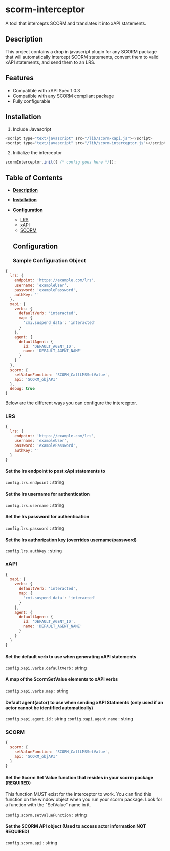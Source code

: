 # scorm-interceptor
A tool that intercepts SCORM and translates it into xAPI statements.

## Description
This project contains a drop in javascript plugin for any SCORM package that will automatically
intercept SCORM statements, convert them to valid xAPI statements, and send them to an LRS.

## Features
* Compatible with xAPI Spec 1.0.3
* Compatible with any SCORM compliant package
* Fully configurable

## Installation
1) Include Javascript
```javascript
<script type="text/javascript" src="/lib/scorm-xapi.js"></script>
<script type="text/javascript" src="/lib/scorm-interceptor.js"></script>
```
2) Initialize the interceptor
```javascript
scormInterceptor.init({ /* config goes here */});
```

## Table of Contents
* [**Description**](#description)
* [**Installation**](#installation)
* [**Configuration**](#script-usage)
  * [LRS](#LRS)
  * [xAPI](#xAPI)
  * [SCORM](#SCORM)

  ## Configuration

  ### Sample Configuration Object
```javascript
{
  lrs: {
    endpoint: 'https://example.com/lrs', 
    username: 'exampleUser',
    password: 'examplePassword',
    authKey: ''
  },
  xapi: {
    verbs: {
      defaultVerb: 'interacted',
      map: {
        'cmi.suspend_data': 'interacted'
      }
    },
    agent: {
      defaultAgent: {
        id: 'DEFAULT_AGENT_ID',
        name: 'DEFAULT_AGENT_NAME'
      }
    }
  },
  scorm: {
    setValueFunction: 'SCORM_CallLMSSetValue',
    api: 'SCORM_objAPI'
  },
  debug: true
}
```

  Below are the different ways you can configure the interceptor.

  ### LRS
```javascript
{
  lrs: {
    endpoint: 'https://example.com/lrs', 
    username: 'exampleUser',
    password: 'examplePassword',
    authKey: ''
  }
}
```

  #### Set the lrs endpoint to post xApi statements to

  `config.lrs.endpoint` : string

  #### Set the lrs username for authentication

  `config.lrs.username` : string

  #### Set the lrs password for authentication

  `config.lrs.password` : string

  #### Set the lrs authorization key (overrides username/password)

  `config.lrs.authKey` : string


  ### xAPI
```javascript
{
  xapi: {
    verbs: {
      defaultVerb: 'interacted',
      map: {
        'cmi.suspend_data': 'interacted'
      }
    },
    agent: {
      defaultAgent: {
        id: 'DEFAULT_AGENT_ID',
        name: 'DEFAULT_AGENT_NAME'
      }
    }
  }
}
```

  #### Set the default verb to use when generating xAPI statements

  `config.xapi.verbs.defaultVerb` : string

  #### A map of the ScormSetValue elements to xAPI verbs

  `config.xapi.verbs.map` : string

  #### Default agent(actor) to use when sending xAPI Statments (only used if an actor cannot be identified automatically)

  `config.xapi.agent.id` : string
  `config.xapi.agent.name` : string

  ### SCORM
```javascript
{
  scorm: {
    setValueFunction: 'SCORM_CallLMSSetValue',
    api: 'SCORM_objAPI'
  }
}
```

  #### Set the Scorm Set Value function that resides in your scorm package (REQUIRED)

  This function MUST exist for the interceptor to work. You can find this function on the window object
  when you run your scorm package. Look for a function with the "SetValue" name in it.

  `config.scorm.setValueFunction` : string

  #### Set the SCORM API object (Used to access actor information NOT REQUIRED)

  `config.scorm.api` : string
